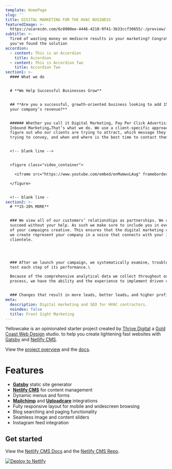 ```yaml
---
template: HomePage
slug: ''
title: DIGITAL MARKETING FOR THE HVAC BUSINESS
featuredImage: >-
  https://ucarecdn.com/6c0900ee-4446-4210-9f41-3b33ccf30655/-/preview/-/enhance/47/
subtitle: >-
  Tired of wasting money on mediocre results in your marketing? Congratulations,
  you've found the solution
accordion:
  - content: This is an Accordion
    title: Accordion
  - content: This is Accordion Two
    title: Accordion Two
section1: >-
  #### What we do


  # **We Help Successful Businesses Grow**


  ## **Are you a successful, growth-oriented business looking to add 15-20% to
  your company’s revenue?**


  ###### Whether you call it Digital Marketing, Pay Per Click Advertising or
  Inbound Marketing…That’s what we do. We use a client-specific approach to
  figure out who our clients are trying to attract, which message they are
  trying to convey, and when and where is the best time to contact them


  <!-- blank line -->


  <figure class="video_container">

    <iframe src="https://www.youtube.com/embed/enMumwvLAug" frameborder="0" allowfullscreen="true"> </iframe>

  </figure>


  <!-- blank line -
section2: >-
  # **15-20% MORE**


  ### We view all of our customers’ relationships as partnerships. We can not
  succeed without your help. As such we make sure to include you in every step
  of your campaigns creative. This ensures that the digital marketing campaigns
  we create represent your company in a voice that connects with your ideal
  clientele.




  ### After we launch your campaign, we systematically examine, troubleshoot and
  test each step of its performance.\

  Because of the comprehensive analytical data we collect throughout our
  process, we have the ability and the experience to implement driven changes.


  ### Changes that result in more leads, better leads… and higher profits.
meta:
  description: Digital marketing and SEO for HVAC contractors.
  noindex: false
  title: Front Sight Marketing
---
```

Yellowcake is an opinionated starter project created by [Thrive Digital](https://thriveweb.com.au/) a [Gold Coast Web Design](https://thriveweb.com.au/) studio. to help you create lightening fast websites with [Gatsby](https://gatsbyjs.org) and [Netlify CMS](https://netlifycms.org).

View the [project overview](https://thriveweb.com.au/the-lab/yellowcake-gatsby-react-js-starter-project/) and the [docs](https://github.com/thriveweb/yellowcake/blob/master/README.md).

# Features

* **[Gatsby](https://gatsbyjs.org)** static site generator
* **[Netlify CMS](https://github.com/netlify/netlify-cms)** for content management
* Dynamic menus and forms
* **[Mailchimp](http://mailchimp.com)** and **[Uploadcare](https://uploadcare.com)** integrations
* Fully responsive layout for mobile and widescreen browsing
* Blog searching and paging functionality
* Seamless image and content sliders
* Instagram feed integration

## Get started

View the [Netlify CMS Docs](https://www.netlifycms.org/docs/) and the [Netlify CMS Repo](https://github.com/netlify/netlify-cms).

[![Deploy to Netlify](https://www.netlify.com/img/deploy/button.svg)](https://app.netlify.com/start/deploy?repository=https://github.com/thriveweb/yellowcake&stack=cms)
